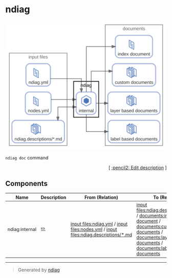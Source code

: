 # ndiag

![view](node-ndiag.svg)

`ndiag doc` command


<p align="right">
  [ <a href="../ndiag.descriptions/_node-ndiag.md">:pencil2: Edit description</a> ]
<p>

## Components

| Name | Description | From (Relation) | To (Relation) |
| --- | --- | --- | --- |
| ndiag:internal |  <a href="../ndiag.descriptions/_component-ndiag_internal.md">:pencil2:</a> | [input files:ndiag.yml](node-input_files.md) / [input files:nodes.yml](node-input_files.md) / [input files:ndiag.descriptions/*.md](node-input_files.md) | [input files:ndiag.descriptions/*.md](node-input_files.md) / [documents:index document](node-documents.md) / [documents:custom documents](node-documents.md) / [documents:layer based documents](node-documents.md) / [documents:label based documents](node-documents.md) |


---

> Generated by [ndiag](https://github.com/k1LoW/ndiag)
